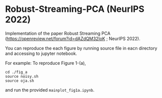 # Robust-Streaming-PCA (NeurIPS 2022)

Implementation of the paper Robust Streaming PCA (https://openreview.net/forum?id=dAZdQM32IoK ; NeurIPS 2022).

You can reproduce the each figure by running source file in eacn directory and accessing to jupyter notebook.

For example: To reproduce Figure 1-(a),
```
cd ./fig_a
source noisy.sh
source oja.sh
```
and run the provided `mainplot_fig1a.ipynb`.
